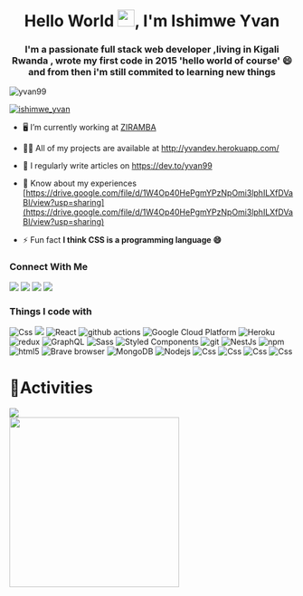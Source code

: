 <h1 align="center">Hello World  <img src="https://raw.githubusercontent.com/MartinHeinz/MartinHeinz/master/wave.gif" width="30px" height="30px" />, I'm Ishimwe Yvan</h1>
<h3 align="center">I'm a passionate full stack web developer ,living in Kigali Rwanda , wrote my first code in 2015 'hello world of course' 😄 and from then i'm still commited to learning new things</h3>

<p align="left"> <img src="https://komarev.com/ghpvc/?username=yvan99&label=Profile%20views&color=0e75b6&style=flat" alt="yvan99" /> </p>

<p align="left"> <a href="https://twitter.com/ishimwe_yvan" target="blank"><img src="https://img.shields.io/twitter/follow/ishimwe_yvan?logo=twitter&style=for-the-badge" alt="ishimwe_yvan" /></a> </p>

- 🖥️ I’m currently working at [ZIRAMBA](https://ziramba.com/)

- 👨‍💻 All of my projects are available at http://yvandev.herokuapp.com/

- 📝 I regularly write articles on https://dev.to/yvan99

- 📄 Know about my experiences [https://drive.google.com/file/d/1W4Op40HePgmYPzNpOmi3lphILXfDVaBI/view?usp=sharing](https://drive.google.com/file/d/1W4Op40HePgmYPzNpOmi3lphILXfDVaBI/view?usp=sharing)

- ⚡ Fun fact **I think CSS is a programming language 😄**

<h3> Connect With Me </h3>

  <a href="mailto:ishimweyvan90@gmail.com"><img src="https://img.shields.io/badge/e‑mail-D14836.svg?style=for-the-badge&logo=GMail&logoColor=white"/></a>
  <a href="https://instagram.com/ishimwe.yvan"><img src="https://img.shields.io/badge/instagram-E4405F.svg?style=for-the-badge&logo=instagram&logoColor=white"/></a>
  <a href="https://www.linkedin.com/in/ishimwe-yvan-21a202194/"><img src="https://img.shields.io/badge/linkedin-0077B5.svg?style=for-the-badge&logo=linkedin&logoColor=white"/></a>
  <a href="https://twitter.com/ishimwe_yvan"><img src="https://img.shields.io/badge/twitter-1DA1F2.svg?style=for-the-badge&logo=twitter&logoColor=white"/></a>

<h3>Things I code with</h3>
<p>
	<img alt="Css" src="https://img.shields.io/badge/-php-green?style=flat-circle&logo=php" />
	 <img src="https://img.shields.io/badge/-Laravel-F55247?style=flat-square&logo=Laravel&logoColor=white"/>
  <img alt="React" src="https://img.shields.io/badge/-React-45b8d8?style=flat-square&logo=react&logoColor=white" />
  <img alt="github actions" src="https://img.shields.io/badge/-Github_Actions-2088FF?style=flat-square&logo=github-actions&logoColor=white" />
  <img alt="Google Cloud Platform" src="https://img.shields.io/badge/-Google_Cloud_Platform-1a73e8?style=flat-square&logo=google-cloud&logoColor=white" />
  <img alt="Heroku" src="https://img.shields.io/badge/-Heroku-430098?style=flat-square&logo=heroku&logoColor=white" />
  <img alt="redux" src="https://img.shields.io/badge/-Redux-764ABC?style=flat-square&logo=redux&logoColor=white" />
  <img alt="GraphQL" src="https://img.shields.io/badge/-GraphQL-E10098?style=flat-square&logo=graphql&logoColor=white" />
  <img alt="Sass" src="https://img.shields.io/badge/-Sass-CC6699?style=flat-square&logo=sass&logoColor=white" />
  <img alt="Styled Components" src="https://img.shields.io/badge/-Styled_Components-db7092?style=flat-square&logo=styled-components&logoColor=white" />
  <img alt="git" src="https://img.shields.io/badge/-Git-F05032?style=flat-square&logo=git&logoColor=white" />
  <img alt="NestJs" src="https://img.shields.io/badge/-NestJs-ea2845?style=flat-square&logo=nestjs&logoColor=white" />
  <img alt="npm" src="https://img.shields.io/badge/-NPM-CB3837?style=flat-square&logo=npm&logoColor=white" />
  <img alt="html5" src="https://img.shields.io/badge/-HTML5-E34F26?style=flat-square&logo=html5&logoColor=white" />
  <img alt="Brave browser" src="https://img.shields.io/badge/-Brave_Browser-FB542B?style=flat-square&logo=brave&logoColor=white" />
  <img alt="MongoDB" src="https://img.shields.io/badge/-MongoDB-13aa52?style=flat-square&logo=mongodb&logoColor=white" />
  <img alt="Nodejs" src="https://img.shields.io/badge/-Nodejs-43853d?style=flat-square&logo=Node.js&logoColor=white" />
  <img alt="Css" src="https://img.shields.io/badge/-CSS3-yellow?style=flat-circle&logo=css3" />
   <img alt="Css" src="https://img.shields.io/badge/-Markdown-black?style=flat-circle&logo=markdown" />
    <img alt="Css" src="https://img.shields.io/badge/-Linux-gray?style=flat-circle&logo=Linux" />
     <img alt="Css" src="https://img.shields.io/badge/-Mysql-white?style=flat-circle&logo=mysql" />
 
</p>

# 🔭Activities

<div align="left">
	<img src="https://cdn.jsdelivr.net/gh/holic-x/holic-x/assets/github-contribution-grid-snake.svg" />
</div>

<div align="left">
    <img height="300px" src="https://activity-graph.herokuapp.com/graph?username=yvan99&theme=github"/>
</div>


